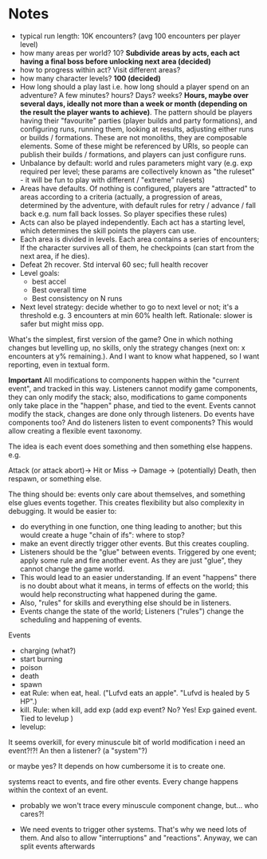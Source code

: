 # Notes

- typical run length: 10K encounters? (avg 100 encounters per player level)
- how many areas per world? 10? **Subdivide areas by acts, each act having a final boss before unlocking next area (decided)**
- how to progress within act? Visit different areas?
- how many character levels? **100 (decided)**
- How long should a play last i.e. how long should a player spend on an adventure? A few minutes? hours? Days? weeks? **Hours, maybe over several days, ideally not more than a week or month (depending on the result the player wants to achieve)**. The pattern should be players having their "favourite" parties (player builds and party formations), and configuring runs, running them, looking at results, adjusting either runs or builds / formations. These are not monoliths, they are composable elements. Some of these might be referenced by URIs, so people can publish their builds / formations, and players can just configure runs.
- Unbalance by default: world and rules parameters might vary (e.g. exp required per level; these params are collectively known as "the ruleset" - it will be fun to play with different / "extreme" rulesets)
- Areas have defaults. Of nothing is configured, players are "attracted" to areas according to a criteria (actually, a progression of areas, determined by the adventure, with default rules for retry / advance / fall back e.g. num fall back losses. So player specifies these rules)
- Acts can also be played independently. Each act has a starting level, which determines the skill points the players can use.
- Each area is divided in levels. Each area contains a series of encounters; If the character survives all of them, he checkpoints (can start from the next area, if he dies).
- Defeat 2h recover. Std interval 60 sec; full health recover
- Level goals: 
    - best accel
    - Best overall time
    - Best consistency on N runs
- Next level strategy: decide whether to go to next level or not; it's a threshold e.g. 3 encounters at min 60% health left. Rationale: slower is safer but might miss opp.

What's the simplest, first version of the game? One in which nothing changes but levelling up, no skills, only the strategy changes (next on: x encounters at y% remaining.). And I want to know what happened, so I want reporting, even in textual form. 


**Important** All modifications to components happen within the "current event", and tracked in this way. Listeners cannot modify game components, they can only modify the stack; also, modifications to game components only take place in the "happen" phase, and tied to the event. Events cannot modify the stack, changes are done only through listeners. Do events have components too? And do listeners listen to event components? This would allow creating a flexible event taxonomy.

The idea is each event does something and then something else happens. e.g.

Attack (or attack abort)-> Hit or Miss -> Damage -> (potentially) Death, then respawn, or something else.

The thing should be: events only care about themselves, and something else glues events together. This creates flexibility but also complexity in debugging.
It would be easier to:
- do everything in one function, one thing leading to another; but this would create a huge "chain of ifs": where to stop?
- make an event directly trigger other events. But this creates coupling.
- Listeners should be the "glue" between events. Triggered by one event; apply some rule and fire another event. As they are just "glue", they cannot change the game world. 
- This would lead to an easier understanding. If an event "happens" there is no doubt about what it means, in terms of effects on the world; this would help reconstructing what happened during the game.
- Also, "rules" for skills and everything else should be in listeners. 
- Events change the state of the world; Listeners ("rules") change the scheduling and happening of events.

Events
- charging (what?)
- start burning
- poison
- death
- spawn
- eat  Rule: when eat, heal. ("Lufvd eats an apple". "Lufvd is healed by 5 HP".)
- kill. Rule: when kill, add exp (add exp event? No? Yes! Exp gained event. Tied to levelup )
- levelup:

It seems overkill, for every minuscule bit of world modification i need an event?!?! An then a listener? (a "system"?)

or maybe yes? It depends on how cumbersome it is to create one.

systems react to events, and fire other events. Every change happens within the context of an event.

- probably we won't trace every minuscule component change, but... who cares?!

- We need events to trigger other systems. That's why we need lots of them. And also to allow "interruptions" and "reactions". Anyway, we can split events afterwards











